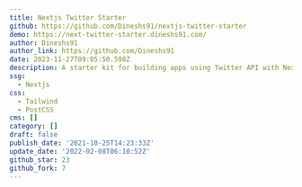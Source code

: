 ```yaml
---
title: Nextjs Twitter Starter
github: https://github.com/Dineshs91/nextjs-twitter-starter
demo: https://next-twitter-starter.dineshs91.com/
author: Dineshs91
author_link: https://github.com/Dineshs91
date: 2023-11-27T09:05:50.598Z
description: A starter kit for building apps using Twitter API with Next.js
ssg:
  - Nextjs
css:
  - Tailwind
  - PostCSS
cms: []
category: []
draft: false
publish_date: '2021-10-25T14:23:33Z'
update_date: '2022-02-08T06:10:52Z'
github_star: 23
github_fork: 7
---
```

